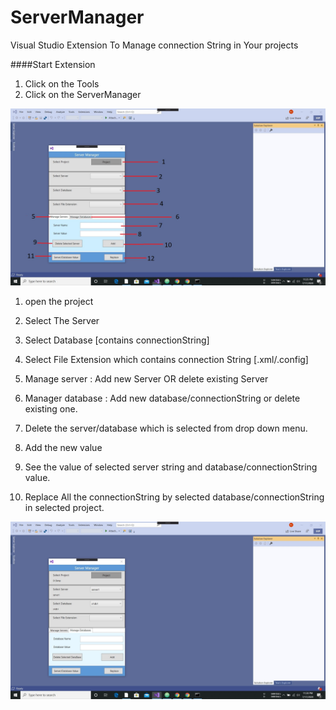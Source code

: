 # ServerManager
Visual Studio Extension To Manage connection String in Your projects

####Start Extension
1. Click on the Tools
2. Click on the  ServerManager

![screen1](/Media/screen1.jpg)

1. open the project
2. Select The Server
3. Select Database [contains connectionString]
4. Select File Extension which  contains connection String [.xml/.config]
5. Manage server  : Add new Server OR delete existing Server
6. Manager database : Add new database/connectionString or delete existing one.

9. Delete the server/database which is selected from drop down menu.
10. Add the new value

11. See the value of selected server string and database/connectionString value.

12. Replace All the connectionString by selected database/connectionString in selected project.


![screen1](/Media/screen2.jpg)
